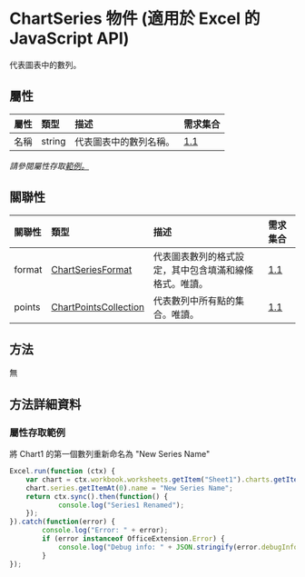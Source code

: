 # <a name="chartseries-object-javascript-api-for-excel"></a>ChartSeries 物件 (適用於 Excel 的 JavaScript API)

代表圖表中的數列。

## <a name="properties"></a>屬性

| 屬性	       | 類型	    |描述| 需求集合|
|:---------------|:--------|:----------|:----|
|名稱|string|代表圖表中的數列名稱。|[1.1](../requirement-sets/excel-api-requirement-sets.md)|

_請參閱屬性存取[範例。](#property-access-examples)_

## <a name="relationships"></a>關聯性
| 關聯性 | 類型	    |描述| 需求集合|
|:---------------|:--------|:----------|:----|
|format|[ChartSeriesFormat](chartseriesformat.md)|代表圖表數列的格式設定，其中包含填滿和線條格式。唯讀。|[1.1](../requirement-sets/excel-api-requirement-sets.md)|
|points|[ChartPointsCollection](chartpointscollection.md)|代表數列中所有點的集合。唯讀。|[1.1](../requirement-sets/excel-api-requirement-sets.md)|

## <a name="methods"></a>方法
無


## <a name="method-details"></a>方法詳細資料

### <a name="property-access-examples"></a>屬性存取範例

將 Chart1 的第一個數列重新命名為 "New Series Name"

```js
Excel.run(function (ctx) { 
    var chart = ctx.workbook.worksheets.getItem("Sheet1").charts.getItem("Chart1");    
    chart.series.getItemAt(0).name = "New Series Name";
    return ctx.sync().then(function() {
            console.log("Series1 Renamed");
    });
}).catch(function(error) {
        console.log("Error: " + error);
        if (error instanceof OfficeExtension.Error) {
            console.log("Debug info: " + JSON.stringify(error.debugInfo));
        }
});
```
